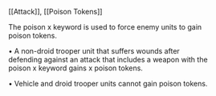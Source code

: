 [[Attack]], [[Poison Tokens]]

The poison x keyword is used to force enemy units to gain  
poison tokens.  

• A non-droid trooper unit that suffers wounds after  
defending against an attack that includes a weapon with the  
poison x keyword gains x poison tokens.  

• Vehicle and droid trooper units cannot gain poison tokens.